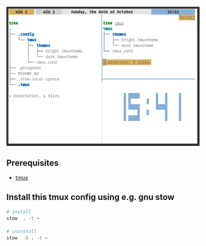![screenshot](https://raw.githubusercontent.com/kimat/images/master/tmux.png)

## Prerequisites

- [tmux](https://github.com/tmux/tmux/releases)

## Install this tmux config using e.g. gnu stow

```sh
# install
stow  . -t ~

# uninstall
stow  -D . -t ~
```
